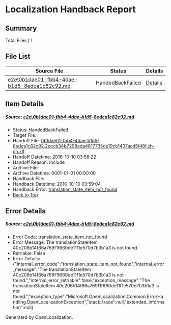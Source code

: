 # <a name='report-top'></a> Localization Handback Report

## Summary
 Total Files | 1

## File List
 Source File | Status | Details 
 ----------- | ------ | ------- 
 [e2e\0b1dae01-fbb4-4dae-b1d5-8edca1c82c92.md](https://github.com/OpenLocalizationTestOrg/ol-test0/blob/71f5af2982b904ed66b0ab23b38c1d7d502b5e59/e2e/0b1dae01-fbb4-4dae-b1d5-8edca1c82c92.md) | HandedBackFailed | [Details](#40c206b14f66a769f1f660de11f1e570d7b3b1a31)

## Item Details
##### <a name='40c206b14f66a769f1f660de11f1e570d7b3b1a31'></a> Source: [e2e\0b1dae01-fbb4-4dae-b1d5-8edca1c82c92.md](https://github.com/OpenLocalizationTestOrg/ol-test0/blob/71f5af2982b904ed66b0ab23b38c1d7d502b5e59/e2e/0b1dae01-fbb4-4dae-b1d5-8edca1c82c92.md)
* Status: HandedBackFailed
* Target File: 
* Handoff File: [0b1dae01-fbb4-4dae-b1d5-8edca1c82c92.2eecb34b7298ada4817735de19cb1407acd5f48f.zh-cn.xlf](https://github.com/OpenLocalizationTestOrg/ol-test0-handoff/blob/fbc1d83e9ba9f21db16d49c6594bedbc781ce9c9/ol-handoff/OpenLocalizationTestOrg/ol-test0-zhcn/qimu/ht/0b1dae01-fbb4-4dae-b1d5-8edca1c82c92.2eecb34b7298ada4817735de19cb1407acd5f48f.zh-cn.xlf)
* Handoff Datetime: 2016-10-10 03:58:22
* Handoff Reason: Include
* Archive File: 
* Archive Datetime: 0001-01-01 00:00:00
* Handback File: 
* Handback Datetime: 2016-10-10 03:59:04
* Handback Error: [translation_state_item_not_found](#40c206b14f66a769f1f660de11f1e570d7b3b1a31translation_state_item_not_found)
* [Back to Top](#report-top)


## Error Details
##### <a name='40c206b14f66a769f1f660de11f1e570d7b3b1a31translation_state_item_not_found'></a> Source: [e2e\0b1dae01-fbb4-4dae-b1d5-8edca1c82c92.md](#40c206b14f66a769f1f660de11f1e570d7b3b1a31)
* Error Code: translation_state_item_not_found
* Error Message: The translationStateItem 40c206b14f66a769f1f660de11f1e570d7b3b1a3 is not found.
* Retriable: False
* Error Details: {"internal_error_code":"translation_state_item_not_found","internal_error_message":"The translationStateItem 40c206b14f66a769f1f660de11f1e570d7b3b1a3 is not found.","internal_error_retriable":false,"exception_message":"The translationStateItem 40c206b14f66a769f1f660de11f1e570d7b3b1a3 is not found.","exception_type":"Microsoft.OpenLocalization.Common.ErrorHandling.OpenLocalizationException","stack_trace":null,"extended_information":null}


Generated by OpenLocalization.
